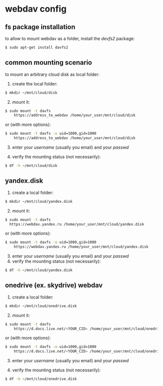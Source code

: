 # webdav config

## fs package installation 
to allow to mount webdav as a folder, install the *devfs2* package:
```sh
$ sudo apt-get install davfs2
```


## common mounting scenario
to mount an arbitrary cloud disk  as local folder:

1. create the local folder:
```sh
$ mkdir ~/mnt/cloud/disk
```

2. mount it:
```sh
$ sudo mount -t davfs 
    https://address_to_webdav /home/your_user/mnt/cloud/disk
``` 

or (with more options):
```sh
$ sudo mount -t davfs -o uid=1000,gid=1000
    https://address_to_webdav /home/your_user/mnt/cloud/disk
``` 

3. enter your *username* (usually you email) and your *passwd*

4. verify the mounting status (not necessarily):
```sh
$ df -h ~/mnt/cloud/disk
```


## yandex.disk
1. create a local folder:
```sh
$ mkdir ~/mnt/cloud/yandex.disk
```

2. mount it:
```sh
$ sudo mount -t davfs 
  https://webdav.yandex.ru /home/your_user/mnt/cloud/yandex.disk
``` 

or (with more options):
```sh
$ sudo mount -t davfs -o uid=1000,gid=1000
    https://webdav.yandex.ru /home/your_user/mnt/cloud/yandex.disk
```

3. enter your *username* (usually you email) and your *passwd*
4. verify the mounting status (not necessarily):
```sh
$ df -h ~/mnt/cloud/yandex.disk
```


## onedrive (ex. skydrive) webdav
1. create a local folder:
```sh
$ mkdir ~/mnt/cloud/onedrive.disk
```

2. mount it:
```sh
$ sudo mount -t davfs 
    https://d.docs.live.net/<YOUR_CID> /home/your_user/mnt/cloud/onedrive.disk
``` 
or (with more options):
```sh
$ sudo mount -t davfs -o uid=1000,gid=1000
    https://d.docs.live.net/<YOUR_CID> /home/your_user/mnt/cloud/onedrive.disk
```

3. enter your *username* (usually you email) and your *passwd*

4. verify the mounting status (not necessarily):
```sh
$ df -h ~/mnt/cloud/onedrive.disk
```

